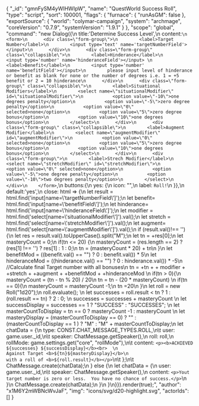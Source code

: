 {
  "_id": "gmnFySM4yWIHWIpW",
  "name": "QuestWorld Success Roll",
  "type": "script",
  "sort": 100001,
  "flags": {
    "furnace": {
      "runAsGM": false
    },
    "exportSource": {
      "world": "colymar-campaign",
      "system": "archmage",
      "coreVersion": "0.7.9",
      "systemVersion": "1.9.1"
    }
  },
  "scope": "global",
  "command": "new Dialog({\n  title:'Determine Success Level',\n  content:`\n    <form>\n      <div class=\"form-group\">\n        <label>Target Number</label>\n        <input type='text' name='targetNumberField'></input>\n      </div>\n      <div class=\"form-group\" class=\"collapsible\">\n        <label>Hinderance</label>\n        <input type='number' name='hinderanceField'></input> \n        <label>Benefit</label>\n        <input type='number' name='benefitField'></input>\n        please input level of hinderance or benefit as blank for none or the number of degrees i.e. 1 = +5 benefit or 2 = 10 hinderance\n      </div>\n      <div class=\"form-group\" class=\"collapsible\">\n        <label>Situational Modifiers</label>\n        <select name=\"situationalModifier\" id=\"situationalModifier\">\n           <option value=\"-10\">one degrees penalty</option>\n           <option value=\"-5\">zero degree penalty</option>\n           <option value=\"0\" selected>none</option>\n           <option value=\"5\">zero degree bonus</option>\n           <option value=\"10\">one degrees bonus</option>\n        </select>\n      </div>\n      <div class=\"form-group\" class=\"collapsible\">\n        <label>Augment Modifier</label>\n        <select name=\"augmentModifier\" id=\"augmentModifier\">\n           <option value=\"0\" selected>none</option>\n           <option value=\"5\">zero degree bonus</option>\n           <option value=\"10\">one degrees bonus</option>\n        </select>\n      </div>\n      <div class=\"form-group\">\n        <label>Strech Modifier</label>\n        <select name=\"stretchModifier\" id=\"stretchModifier\">\n           <option value=\"0\" selected>none</option>\n           <option value=\"-5\">one degree penalty</option>\n           <option value=\"-10\">two degrees penalty</option>\n        </select>\n      </div>\n    </form>`,\n  buttons:{\n    yes: {\n      icon: \"<i class='fas fa-check'></i>\",\n      label: `Roll!`\n    }},\n  default:'yes',\n  close: html => {\n    let result = html.find('input[name=\\'targetNumberField\\']');\n    let benefit= html.find('input[name=\\'benefitField\\']');\n    let hinderance= html.find('input[name=\\'hinderanceField\\']');\n    let modifier = html.find('select[name=\\'situationalModifier\\']').val();\n    let stretch = html.find('select[name=\\'stretchModifier\\']').val();\n    let augment= html.find('select[name=\\'augmentModifier\\']').val();\n    if (result.val()!== '') {\n       let res = result.val().toUpperCase().split(\"M\");\n       let tn = +res[0];\n           let masteryCount = 0;\n           if(tn <= 20) {\n             masteryCount = (res.length == 2) ? (res[1] !== '') ? res[1] : 1  : 0;\n             tn = (masteryCount * 20) + tn\n           }\n           let benefitMod = ((benefit.val() == \"\") ? 0 : benefit.val()) * 5\n           let hinderanceMod = ((hinderance.val() == \"\") ? 0 : hinderance.val()) * -5\n           //Calculate final Target number with all bonuses\n           tn = +tn + + modifier + +stretch + +augment + +benefitMod + +hinderanceMod \n           if(tn > 0){\n              masteryCount =  (tn  - tn % 20) / 20\n              tn = tn - (20 * masteryCount) \n              if(tn == 0){\n                 masteryCount = masteryCount -1;\n                 tn =20\n              }\n              let roll = new Roll(\"1d20\");\n              roll.evaluate();   \n              let successes = roll.result < tn ? 1 : (roll.result == tn) ? 2 : 0;        \n              successes = successes + masteryCount    \n              let successDisplay = successes == 1 ? \"SUCCESS\" : \"SUCCESSES\";          \n              let masterCountToDisplay = tn == 0 ? masteryCount -1 : masteryCount \n              let masteryDisplay = (masterCountToDisplay == 0) ? \"\" : (masterCountToDisplay  == 1 ) ? \"M\" : \"M\" + masterCountToDisplay;\n              let chatData = {\n                  type: CONST.CHAT_MESSAGE_TYPES.ROLL,\n\t          user: game.user._id,\n\t          speaker: ChatMessage.getSpeaker(),\n                  roll: roll,\n                  rollMode: game.settings.get(\"core\", \"rollMode\"),\n\t          content:  `<p><b>ACHIEVED ${successes} ${successDisplay}</b><br>  \n                             Against Target <b>${tn}${masteryDisplay}</b>\n                             with a roll of <b>${roll.result}</b></p>`\n\t      };\n\t      ChatMessage.create(chatData);\n           } else {\n              let chatData = {\n                   user: game.user._id,\n\t           speaker: ChatMessage.getSpeaker(),\n                   content:  `<p>Yout target number is zero or less.  You have no chance of success.</p>`\n              }\n              ChatMessage.create(chatData);\n           }\n    }\n}}).render(true);",
  "author": "x1M6Y2mWBNcWvJaF",
  "img": "icons/svg/d20-highlight.svg",
  "actorIds": []
}

